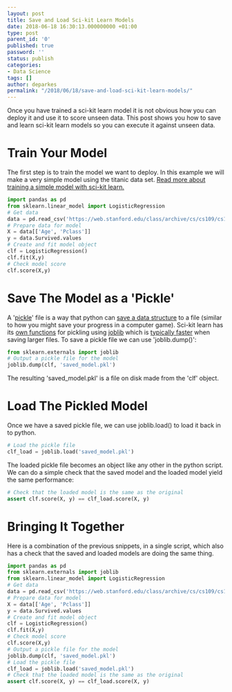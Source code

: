 ```yaml
---
layout: post
title: Save and Load Sci-kit Learn Models
date: 2018-06-18 16:30:13.000000000 +01:00
type: post
parent_id: '0'
published: true
password: ''
status: publish
categories:
- Data Science
tags: []
author: deparkes
permalink: "/2018/06/18/save-and-load-sci-kit-learn-models/"
---
```

Once you have trained a sci-kit learn model it is not obvious how you can deploy it and use it to score unseen data. This post shows you how to save and learn sci-kit learn models so you can execute it against unseen data.
<h1>Train Your Model</h1>
The first step is to train the model we want to deploy. In this example we will make a very simple model using the titanic data set. <a href="{{site.baseurl}}/2018/02/02/scikit-learn-simple-classification/">Read more about training a simple model with sci-kit learn.</a>

```python
import pandas as pd
from sklearn.linear_model import LogisticRegression
# Get data
data = pd.read_csv('https://web.stanford.edu/class/archive/cs/cs109/cs109.1166/stuff/titanic.csv')
# Prepare data for model
X = data[['Age', 'Pclass']]
y = data.Survived.values
# Create and fit model object
clf = LogisticRegression()
clf.fit(X,y)
# Check model score
clf.score(X,y)
```

<h1>Save The Model as a 'Pickle'</h1>
A '<a href="https://pythontips.com/2013/08/02/what-is-pickle-in-python/">pickle</a>' file is a way that python can <a href="https://www.diveintopython3.net/serializing.html">save a data structure</a> to a file (similar to how you might save your progress in a computer game).
Sci-kit learn has its <a href="https://scikit-learn.org/stable/modules/model_persistence.html">own functions</a> for pickling using <a href="https://pythonhosted.org/joblib/persistence.html">joblib</a> which is <a href="https://stackoverflow.com/questions/12615525/what-are-the-different-use-cases-of-joblib-versus-pickle">typically faster</a> when saving larger files.
To save a pickle file we can use 'joblib.dump()':

```python
from sklearn.externals import joblib
# Output a pickle file for the model
joblib.dump(clf, 'saved_model.pkl')
```

The resulting 'saved_model.pkl' is a file on disk made from the 'clf' object.
<h1>Load The Pickled Model</h1>
Once we have a saved pickle file, we can use joblib.load() to load it back in to python.

```python
# Load the pickle file
clf_load = joblib.load('saved_model.pkl')
```

The loaded pickle file becomes an object like any other in the python script.
We can do a simple check that the saved model and the loaded model yield the same performance:

```python
# Check that the loaded model is the same as the original
assert clf.score(X, y) == clf_load.score(X, y)
```

<h1>Bringing It Together</h1>
Here is a combination of the previous snippets, in a single script, which also has a check that the saved and loaded models are doing the same thing.

```python
import pandas as pd
from sklearn.externals import joblib
from sklearn.linear_model import LogisticRegression
# Get data
data = pd.read_csv('https://web.stanford.edu/class/archive/cs/cs109/cs109.1166/stuff/titanic.csv')
# Prepare data for model
X = data[['Age', 'Pclass']]
y = data.Survived.values
# Create and fit model object
clf = LogisticRegression()
clf.fit(X,y)
# Check model score
clf.score(X,y)
# Output a pickle file for the model
joblib.dump(clf, 'saved_model.pkl')
# Load the pickle file
clf_load = joblib.load('saved_model.pkl')
# Check that the loaded model is the same as the original
assert clf.score(X, y) == clf_load.score(X, y)
```


